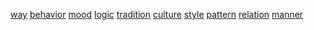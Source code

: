 [way](http://dict.youdao.com/w/eng/way/#keyfrom=dict2.index) [behavior](http://dict.youdao.com/w/eng/behavior/#keyfrom=dict2.index) [mood](http://dict.youdao.com/w/eng/mood/#keyfrom=dict2.index) [logic](http://dict.youdao.com/w/eng/logic/#keyfrom=dict2.index) [tradition](http://dict.youdao.com/w/eng/tradition/#keyfrom=dict2.index) [culture](http://dict.youdao.com/w/eng/culture/#keyfrom=dict2.index) [style](http://dict.youdao.com/w/eng/style/#keyfrom=dict2.index) [pattern](http://dict.youdao.com/w/eng/pattern/#keyfrom=dict2.index) [relation](http://dict.youdao.com/w/eng/relation/#keyfrom=dict2.index) [manner](http://dict.youdao.com/w/eng/manner/#keyfrom=dict2.index)